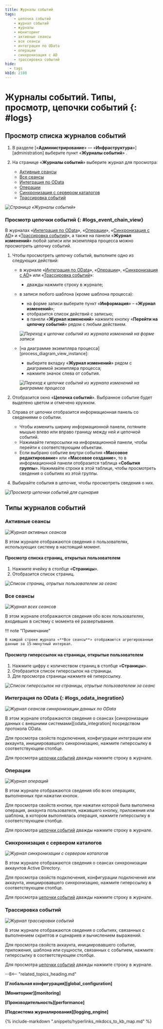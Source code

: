 ```yaml
---
title: Журналы событий
tags:
    - цепочка событий
    - журнал событий
    - журналы
    - мониторинг
    - активные сеансы
    - все сеансы
    - интеграция по OData
    - операции
    - синхронизация с AD
    - трассировка событий
hide:
  - tags
kbId: 2180
---
```



# Журналы событий. Типы, просмотр, цепочки событий {: #logs}

## Просмотр списка журналов событий

1. В разделе [«**Администрирование**» — «**Инфраструктура**»][administration] выберите пункт «**Журналы событий**» <i class=" fal  fa-clipboard-list ">‌</i>.
2. На странице «**Журналы событий**» выберите журнал для просмотра:

    - [Активные сеансы](#активные-сеансы)
    - [Все сеансы](#все-сеансы)
    - [Интеграция по OData](#logs_odata_inegration)
    - [Операции](#операции)
    - [Синхронизация с сервером каталогов](#синхронизация-с-сервером-каталогов)
    - [Трассировка событий](#трассировка-событий)

_![Страница «Журналы событий»](logs_page.png)_

### Просмотр цепочки событий {: #logs_event_chain_view}

В журналах «[Интеграция по OData](#logs_odata_inegration)», «[Операции](#операции)», «[Синхронизация с AD](#синхронизация-с-сервером-каталогов)» и «[Трассировка событий](#трассировка-событий)», а также на панели «**Журнал изменений**» любой записи или экземпляра процесса можно просмотреть цепочку событий.

1. Чтобы просмотреть цепочку событий, выполните одно из следующих действий:

    - в журнале «[Интеграция по OData](#logs_odata_inegration)», «[Операции](#операции)», «[Синхронизация с AD](#синхронизация-с-сервером-каталогов)» или «[Трассировка событий](#трассировка-событий)»:

        - дважды нажмите строку в журнале;

    - в записи любого шаблона (кроме шаблона процесса):

        - на форме записи выберите пункт «**Информация**» <i class="fa-light fa-pen-to-square"></i> – «**Журнал изменений**»;
        - отобразится список действий с записью;
        - в панели «**Журнал изменений**» нажмите кнопку «**Перейти на цепочку событий**» <i class="fa-light fa-diagram-project"></i> рядом с любым действием.

        _![Переход к цепочке событий из журнала изменений на форме записи](logs_event_chain_transfer.png)_

    - [на диаграмме экземпляра процесса][process_diagram_view_instance]:

        - выберите вкладку «**Журнал изменений**» рядом с диаграммой экземпляра процесса;
        - нажмите значок слева от события.

        _![Переход к цепочке событий из журнала изменений на диаграмме процесса](process_diagram_view_instance_event_icon.png)_

2. Отобразится окно «**Цепочка событий**». Выбранное событие будет выделено цветом и отмечено кружком.
3. Справа от цепочки отобразится информационная панель со сведениями о событии.

    - Чтобы изменить ширину информационной панели, потяните мышью влево или вправо границу между ней и цепочкой событий.
    - Нажимайте гиперссылки на информационной панели, чтобы перейти к соответствующим объектам.
    - Если выбрано событие внутри события «**Массовое редактирование**» или «**Массовое создание**», то в информационной панели отобразится таблица «**События группы**». Нажимайте строки в этой таблице, чтобы просмотреть сведения о событиях из этой группы.

4. Выбирайте события в цепочке, чтобы просмотреть сведения о них.

_![Просмотр цепочки событий для сценария](logs_chain_view.png)_

## Типы журналов событий

### Активные сеансы

_![Журнал активных сеансов](logs_page_active_sessions.png)_

В этом журнале отображаются сведения о пользователях, использующих систему в настоящий момент.

#### Просмотр списка страниц, открытых пользователем

1. Нажмите ячейку в столбце «**Страницы**».
2. Отобразится список страниц.

_![Список страниц, отрытых пользователем за сеанс](logs_pages_list.png)_

### Все сеансы

_![Журнал всех сеансов](logs_page_all_sessions.png)_

В этом журнале отображаются сведения обо всех пользователях, входивших в систему с момента её развертывания.

!!! note "Примечание"

    В каждой строке журнала «**Все сеансы**» отображаются агрегированные данные за 15-минутный интервал.

#### Просмотр гиперссылок на страницы, открытые пользователем

1. Нажмите цифру с количеством страниц в столбце «**Страницы**».
2. Отобразится список гиперссылок на страницы.
3. Для просмотра страницы нажмите её гиперссылку.

_![Список гиперссылок на страницы, отрытые пользователем за сеанс](logs_pages_hyperlinks_list.png)_

### Интеграция по OData {: #logs_odata_inegration}

_![Журнал сеансов синхронизации данных по OData](logs_page_OData_integration.png)_

В этом журнале отображаются сведения о сеансах [синхронизации данных с внешними системами][odata_integration] посредством протокола OData.

Для просмотра свойств подключения, конфигурации интеграции или аккаунта, инициировавшего синхронизацию, нажмите гиперссылку в соответствующем столбце.

Для просмотра [цепочки событий](#просмотр-цепочки-событий) дважды нажмите строку в журнале.

### Операции

_![Журнал операций](logs_page_operations.png)_

В этом журнале отображаются сведения обо всех операциях, выполненных при нажатии кнопок.

Для просмотра свойств кнопки, при нажатии которой была выполнена операция, аккаунта пользователя, нажавшего кнопку, приложения или шаблона, в котором выполнялась операция, нажмите гиперссылку в соответствующем столбце.

Для просмотра [цепочки событий](#просмотр-цепочки-событий) дважды нажмите строку в журнале.

### Синхронизация с сервером каталогов

_![Журнал синхронизации с сервером каталогов](logs_page_ad_sync.png)_

В этом журнале отображаются сведения о сеансах синхронизации аккаунтов Active Directory.

Для просмотра свойств подключения, конфигурации подключения или аккаунта, инициировавшего синхронизацию, нажмите гиперссылку в соответствующем столбце.

Для просмотра [цепочки событий](#просмотр-цепочки-событий) дважды нажмите строку в журнале.

### Трассировка событий

_![Журнал трассировки событий](logs_event_tracing.png)_

В этом журнале отображаются сведения о событиях, связанных с выполнением скриптов и сценариев и вычислением выражений.

Для просмотра свойств аккаунта, инициировавшего событие, приложения, шаблона или сущности, связанных с событием, нажмите гиперссылку в соответствующем столбце.

Для просмотра [цепочки событий](#просмотр-цепочки-событий) дважды нажмите строку в журнале.

--8<-- "related_topics_heading.md"

**[Глобальная конфигурация][global_configuration]**

**[Мониторинг][monitoring]**

**[Производительность][performance]**

**[Подсистема журналирования][logging_engine]**

{% include-markdown ".snippets/hyperlinks_mkdocs_to_kb_map.md" %}
